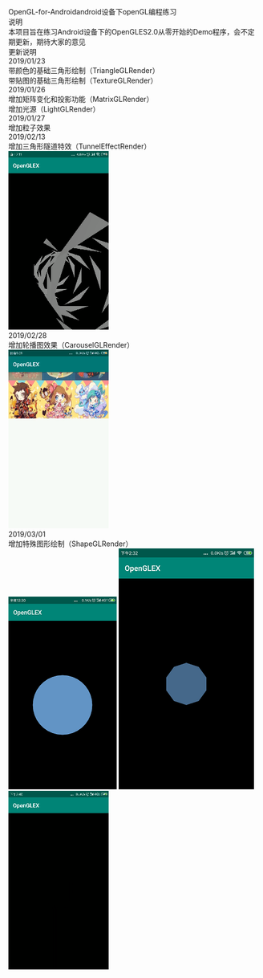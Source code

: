 OpenGL-for-Androidandroid设备下openGL编程练习  
说明  
本项目旨在练习Android设备下的OpenGLES2.0从零开始的Demo程序，会不定期更新，期待大家的意见  
更新说明  
2019/01/23  
带颜色的基础三角形绘制（TriangleGLRender）  
带贴图的基础三角形绘制（TextureGLRender）  
2019/01/26  
增加矩阵变化和投影功能（MatrixGLRender）  
增加光源（LightGLRender）  
2019/01/27  
增加粒子效果  
2019/02/13  
增加三角形隧道特效（TunnelEffectRender）  
![Image1](doc/tunnel3d.gif)  
2019/02/28  
增加轮播图效果（CarouselGLRender）  
![Image1](doc/lunbo.gif)  
2019/03/01  
增加特殊图形绘制（ShapeGLRender）  
![Image1](doc/sphere.png)  ![Image1](doc/circle.png)  ![Image1](doc/rotateCircle.gif)